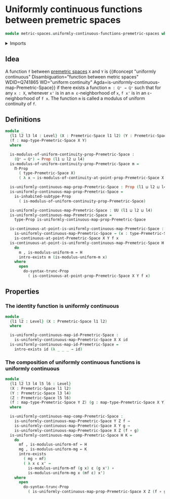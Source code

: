 # Uniformly continuous functions between premetric spaces

```agda
module metric-spaces.uniformly-continuous-functions-premetric-spaces where
```

<details><summary>Imports</summary>

```agda
open import elementary-number-theory.positive-rational-numbers

open import foundation.dependent-pair-types
open import foundation.existential-quantification
open import foundation.function-types
open import foundation.inhabited-subtypes
open import foundation.propositional-truncations
open import foundation.propositions
open import foundation.subtypes
open import foundation.universe-levels

open import metric-spaces.continuous-functions-premetric-spaces
open import metric-spaces.premetric-spaces
```

</details>

## Idea

A function `f` between [premetric spaces](premetric-spaces.metric-spaces.md) `X`
and `Y` is
{{#concept "uniformly continuous" Disambiguation="function between metric spaces" WDID=Q741865 WD="uniform continuity" Agda=is-uniformly-continuous-map-Premetric-Space}}
if there exists a function `m : ℚ⁺ → ℚ⁺` such that for any `x : X`, whenever
`x'` is in an `m ε`-neighborhood of `x`, `f x'` is in an `ε`-neighborhood of
`f x`. The function `m` is called a modulus of uniform continuity of `f`.

## Definitions

```agda
module _
  {l1 l2 l3 l4 : Level} (X : Premetric-Space l1 l2) (Y : Premetric-Space l3 l4)
  (f : map-type-Premetric-Space X Y)
  where

  is-modulus-of-uniform-continuity-prop-Premetric-Space :
    (ℚ⁺ → ℚ⁺) → Prop (l1 ⊔ l2 ⊔ l4)
  is-modulus-of-uniform-continuity-prop-Premetric-Space m =
    Π-Prop
      ( type-Premetric-Space X)
      ( λ x → is-modulus-of-continuity-at-point-prop-Premetric-Space X Y f x m)

  is-uniformly-continuous-map-prop-Premetric-Space : Prop (l1 ⊔ l2 ⊔ l4)
  is-uniformly-continuous-map-prop-Premetric-Space =
    is-inhabited-subtype-Prop
      ( is-modulus-of-uniform-continuity-prop-Premetric-Space)

  is-uniformly-continuous-map-Premetric-Space : UU (l1 ⊔ l2 ⊔ l4)
  is-uniformly-continuous-map-Premetric-Space =
    type-Prop is-uniformly-continuous-map-prop-Premetric-Space

  is-continuous-at-point-is-uniformly-continuous-map-Premetric-Space :
    is-uniformly-continuous-map-Premetric-Space → (x : type-Premetric-Space X) →
    is-continuous-at-point-Premetric-Space X Y f x
  is-continuous-at-point-is-uniformly-continuous-map-Premetric-Space H x =
    do
      m , is-modulus-uniform-m ← H
      intro-exists m (is-modulus-uniform-m x)
    where
      open
        do-syntax-trunc-Prop
          ( is-continuous-at-point-prop-Premetric-Space X Y f x)
```

## Properties

### The identity function is uniformly continuous

```agda
module _
  {l1 l2 : Level} (X : Premetric-Space l1 l2)
  where

  is-uniformly-continuous-map-id-Premetric-Space :
    is-uniformly-continuous-map-Premetric-Space X X id
  is-uniformly-continuous-map-id-Premetric-Space =
    intro-exists id (λ _ _ _ → id)
```

### The composition of uniformly continuous functions is uniformly continuous

```agda
module _
  {l1 l2 l3 l4 l5 l6 : Level}
  (X : Premetric-Space l1 l2)
  (Y : Premetric-Space l3 l4)
  (Z : Premetric-Space l5 l6)
  (f : map-type-Premetric-Space Y Z) (g : map-type-Premetric-Space X Y)
  where

  is-uniformly-continuous-map-comp-Premetric-Space :
    is-uniformly-continuous-map-Premetric-Space Y Z f →
    is-uniformly-continuous-map-Premetric-Space X Y g →
    is-uniformly-continuous-map-Premetric-Space X Z (f ∘ g)
  is-uniformly-continuous-map-comp-Premetric-Space H K =
    do
      mf , is-modulus-uniform-mf ← H
      mg , is-modulus-uniform-mg ← K
      intro-exists
        ( mg ∘ mf)
        ( λ x ε x' →
          is-modulus-uniform-mf (g x) ε (g x') ∘
          is-modulus-uniform-mg x (mf ε) x')
    where
      open
        do-syntax-trunc-Prop
          ( is-uniformly-continuous-map-prop-Premetric-Space X Z (f ∘ g))
```
